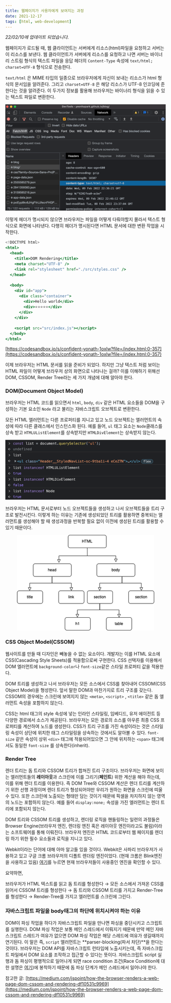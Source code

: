 ```yaml
---
title: 웹페이지가 사용자에게 보여지는 과정
date: 2021-12-17
tags: [html, web-development]
---
```

<i>22/02/10에 업데이트 되었습니다.</i>


웹페이지가 로드될 때, 웹 클라이언트는 서버에게 리소스(html)파일을 요청하고 서버는 이 리소스를 보낸다. 웹 클라이언트가 서버에게 리소스를 요청하고 나면 서버는 바이너리 스트림 형식의 텍스트 파일을 응답 헤더의 `Content-Type` 속성에 `text/html; charset=UTF-8` 형식으로 전송한다. 

`text/html` 은 MIME 타입의 일종으로 브라우저에게 자신이 보내는 리소스가 html 형식의 문서임을 알려준다. 그리고 `charset=UTF-8` 은 해당 리소스가 UTF-8 인코딩에 준한다는 것을 알려준다. 이 두가지 정보를 활용해 브라우저는 바이너리 형식을 읽을 수 있는 텍스트 파일로 변환한다. 

![browser-request-html-file](../../static/media/blog/how-wp-made/mime-texthtml.webp)

이렇게 헤더가 명시되지 않으면 브라우저는 파일을 어떻게 다뤄야할지 몰라서 텍스트 형식으로 화면에 나타낸다. 다행히 헤더가 명시된다면 HTML 문서에 대한 변환 작업을 시작한다.

```jsx
<!DOCTYPE html>
<html>
  <head>
    <title>DOM Rendering</title>
    <meta charset="UTF-8" />
    <link rel="stylesheet" href="./src/styles.css" />
  </head>

  <body>
    <div id="app">
      <div class="container">
        <div>Hello world</div>
        <div>⭐⭐⭐⭐⭐</div>
      </div>
    </div>

    <script src="src/index.js"></script>
  </body>
</html>
```

[https://codesandbox.io/s/confident-yonath-1oxlw?file=/index.html:0-357](https://codesandbox.io/s/confident-yonath-1oxlw?file=/index.html:0-357)

이제 브라우저는 HTML 문서를 읽을 준비가 되었다. 하지만 그냥 텍스트 처럼 보이는 HTML 파일이 어떻게 브라우저 상의 화면으로 나타나는 걸까? 이를 이해하기 위해선 DOM, CSSOM, Render Tree라는 세 가지 개념에 대해 알아야 한다.

### DOM(Document Object Model)

브라우저는 HTML 코드를 읽으면서 `html`, `body`, `div` 같은 HTML 요소들을 DOM을 구성하는 기본 요소인 `Node` 라고 불리는 자바스크립트 오브젝트로 변환한다. 

모든 HTML 엘러먼트는 다른 프로퍼티를 지니고 있고 노드 오브젝트는 엘러먼트의 속성에 따라 다른 클래스에서 인스턴스화 된다. 예를 들어, `ul` 태그 요소는 `Node`클래스를 상속 받고 `HTMLUListElement`를 상속받지만 `HTMLDivElement`는 상속받지 않는다.

![ul-node-inherits-classes](../../static/media/blog/how-wp-made/node-elem.webp)

브라우저는 HTML 문서로부터 노드 오브젝트들을 생성하고 나서 오브젝트들을 트리 구조로 발전시킨다. 이렇게 하는 이유는 기존에 생성되었던 트리를 활용하면 중복되는 엘러먼트를 생성해야 할 때 생성과정을 반복할 필요 없이 이전에 생성된 트리를 활용할 수 있기 때문이다.

<p align="center">
<img src="../../static/media/blog/how-wp-made/domtree.webp" alt="Dom Tree"></p>

### CSS Object Model(CSSOM)

웹사이트를 만들 때 디자인은 빼놓을 수 없는 요소이다. 개발자는 이를 HTML 요소에 CSS(Cascading Style Sheets)를 적용함으로써 구현한다. CSS 선택자를 이용해서 DOM 엘러먼트에 `background-color`나 `font-size`같은 스타일 프로퍼티 값을 적용한다.

DOM 트리를 생성하고 나서 브라우저는 모든 소스에서 CSS를 찾아내어 CSSOM(CSS Object Model)을 형성한다. 앞서 말한 DOM과 마찬가지로 트리 구조를 갖는다. CSSOM의 경우에는 스크린에 보여지지 않는 `<meta>`, `<script>` , `<title>` 같은 돔 엘러먼트 속성을 포함하지 않는다.

CSS는 html 태그의 style 속성에 넣는 인라인 스타일링, 임베디드, 유저 에이전트 등 다양한 경로에서 소스가 제공된다. 브라우저는 모든 경로의 소스를 아우른 최종 CSS 프로퍼티를 계산하여 노드를 생성한다. CSS가 트리 구조를 가진 속성이라는 것은 스타일링 속성이 상단에 위치한 태그 스타일링을 상속하는 것에서도 알아볼 수 있다. `font-size` 같은 속성이 상위 `<div>` 태그에 적용되어있으면 그 안에 위치하는 `<span>` 태그에서도 동일한 `font-size` 를 상속한다(inherit).

### Render Tree

렌더 트리는 돔 트리와 CSSOM 트리가 합쳐진 트리 구조이다. 브라우저는 화면에 보이는 엘러먼트들의 **레이아웃**과 스크린에 이를 그리기(**페인트**) 위한 계산을 해야 하는데, 이를 위해 렌더 트리를 이용한다. 즉 DOM Tree와 CSSOM 계산은 렌더 트리를 계산하기 위한 선행 과정이며 렌더 트리가 형성되어야만 우리가 원하는 화면을 스크린에 띠울 수 있다. 또한 스크린에 노출되는 형태만 담는 것이기 때문에 픽셀을 차지하지 않는 영역의 노드는 포함하지 않는다. 예를 들어 `display:none;` 속성을 가진 엘러먼트는 렌더 트리에 포함되지 않는다.

DOM 트리와 CSSOM 트리를 생성하고, 렌더링 로직을 핸들링하는 일련의 과정들은 Browser Engine(브라우저 엔진, 렌더링 엔진 혹은 레이아웃 엔진이라고도 불림)이라는 소프트웨어를 통해 이뤄진다. 브라우저 엔진은 HTML 코드로부터 웹 페이지를 렌더링 하기 위한 필수 요소들과 로직을 지니고 있다. 

Webkit이라는 단어에 대해 아마 알고들 있을 것이다. Webkit은 사파리 브라우저가 사용하고 있고 구글 크롬 브라우저의 디폴트 렌더링 엔진이었다. (현재 크롬은 Blink엔진을 사용하고 있음) [여기](https://stackoverflow.com/questions/3468154/what-is-webkit-and-how-is-it-related-to-css/3468311#3468311)를 누르면 현재 브라우저들이 사용중인 엔진을 확인할 수 있다.

요약하면,

브라우저가 HTML 텍스트를 읽고 돔 트리를 형성한다 → 모든 소스에서 가져온 CSS를 읽어서 CSSOM 트리를 형성한다 → 돔 트리와 CSSOM 트리를 가지고 Render-Tree를 형성한다 → Render-Tree를 가지고 엘러먼트를 스크린에 그린다.


### 자바스크립트 파일을 body태그의 하단에 위치시켜야 하는 이유
DOM이 파싱 작업을 하다가 자바스크립트 파일을 만나면 파싱을 중단시키고 스크립트를 실행한다. DOM 파싱 작업은 보통 메인 스레드에서 이뤄지기 때문에 만약 메인 자바스크립트 스레드가 여유가 없으면 DOM 파싱 작업은 해당 스레드에 여유가 생길때까지 연기된다. 이 말은 즉, `script` 엘러먼트는 **parser-blocking(파서 차단)**을 한다는 것이다.
브라우저는 DOM API를 자바스크립트 런타임에 노출시키는데, 즉 자바스크립트 파일에서 DOM 요소를 조작하고 접근할 수 있다는 뜻이다. 자바스크립트 script 실행과 돔 파싱이 평행적으로 일어나게 되면 race condition 조건(Race Condition에 대한 설명은 [여기](https://zangzangs.tistory.com/115?category=458016))에 봉착하기 때문에 돔 파싱 단계가 메인 스레드에서 일어나야 한다.


참고한 글: [https://medium.com/jspoint/how-the-browser-renders-a-web-page-dom-cssom-and-rendering-df10531c9969](https://medium.com/jspoint/how-the-browser-renders-a-web-page-dom-cssom-and-rendering-df10531c9969)